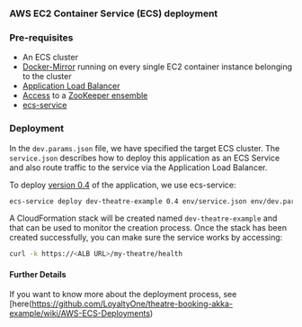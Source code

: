 ### AWS EC2 Container Service (ECS) deployment ###

### Pre-requisites ###
- An ECS cluster 
- [Docker-Mirror](https://github.com/LoyaltyOne/docker-mirror) running on every single EC2 container instance belonging 
to the cluster
- [Application Load Balancer](http://docs.aws.amazon.com/elasticloadbalancing/latest/application/introduction.html)
- [Access](https://github.com/LoyaltyOne/bazooka) to a [ZooKeeper ensemble](https://zookeeper.apache.org)
- [ecs-service](https://github.com/ukayani/ecs-service)

### Deployment ###
In the `dev.params.json` file, we have specified the target ECS cluster. The `service.json` describes how to deploy
this application as an ECS Service and also route traffic to the service via the Application Load Balancer. 

To deploy [version 0.4](https://hub.docker.com/r/rubixcubin/theatre-example/tags) of the application, we use ecs-service:
```bash
ecs-service deploy dev-theatre-example 0.4 env/service.json env/dev.params.json -e env/dev.env 
```

A CloudFormation stack will be created named `dev-theatre-example` and that can be used to monitor the creation process.
Once the stack has been created successfully, you can make sure the service works by accessing:
```bash
curl -k https://<ALB URL>/my-theatre/health
```

#### Further Details ####
If you want to know more about the deployment process, see [here(https://github.com/LoyaltyOne/theatre-booking-akka-example/wiki/AWS-ECS-Deployments)
